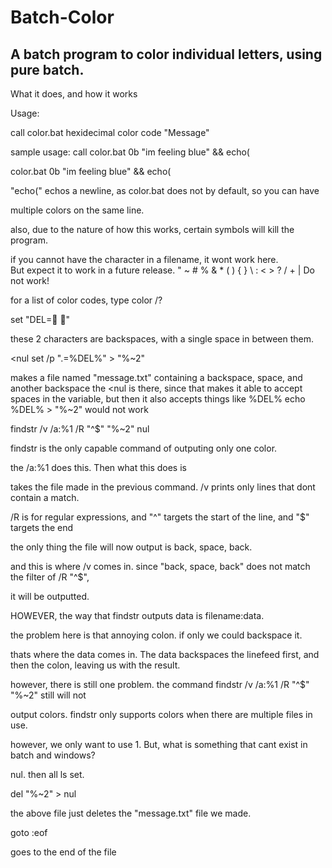 # Batch-Color
## A batch program to color individual letters, using pure batch.

What it does, and how it works

Usage:

call color.bat hexidecimal color code "Message"

sample usage: call color.bat 0b "im feeling blue" && echo(

color.bat 0b "im feeling blue" && echo(

"echo(" echos a newline, as color.bat does not by default, so you can have 

multiple colors on the same line.

also, due to the nature of how this works, certain symbols will kill the program.

if you cannot have the character in a filename, it wont work here.  
But expect it to work in a future release.
" ~ # % & * ( ) { } \ : < > ? / + |  Do not work!

for a list of color codes, type color /?


set "DEL= " 

these 2 characters are backspaces, with a single space in between them.

<nul set /p ".=%DEL%" > "%~2" 

makes a file named "message.txt" containing a backspace, space, and another backspace
the <nul is there, since that makes it able to accept spaces in the variable, but then it also accepts things like %DEL%
echo %DEL% > "%~2" would not work

findstr /v /a:%1 /R "^$" "%~2" nul 

findstr is the only capable command of outputing only one color. 

the /a:%1 does this. Then what this does is

takes the file made in the previous command. /v prints only lines that dont contain a match.

/R is for regular expressions, and "^" targets the start of the line, and "$" targets the end

the only thing the file will now output is back, space, back.

and this is where /v comes in. since "back, space, back" does not match the filter of /R "^$",

it will be outputted.

HOWEVER, the way that findstr outputs data is filename:data.

the problem here is that annoying colon. if only we could backspace it.

thats where the data comes in.  The data backspaces the linefeed first, and then the colon, leaving 
us with the result.

however, there is still one problem. the command findstr /v /a:%1 /R "^$" "%~2" still will not

output colors.  findstr only supports colors when there are multiple files in use.

however, we only want to use 1.  But, what is something that cant exist in batch and windows?  

nul.  then all ls set.

del "%~2" > nul

the above file just deletes the "message.txt" file we made.

goto :eof

goes to the end of the file
